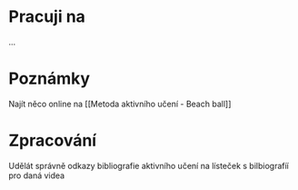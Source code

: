 # Pracuji na
...
# Poznámky
Najít něco online na [[Metoda aktivního učení - Beach ball]]
# Zpracování
Udělát správně odkazy bibliografie aktivního učení na lísteček s bilbiografíí pro daná videa